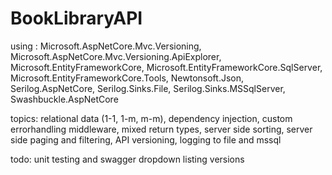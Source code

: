 # BookLibraryAPI

using :
Microsoft.AspNetCore.Mvc.Versioning, Microsoft.AspNetCore.Mvc.Versioning.ApiExplorer, Microsoft.EntityFrameworkCore, Microsoft.EntityFrameworkCore.SqlServer, Microsoft.EntityFrameworkCore.Tools, Newtonsoft.Json, Serilog.AspNetCore, Serilog.Sinks.File, Serilog.Sinks.MSSqlServer, Swashbuckle.AspNetCore

topics:
relational data (1-1, 1-m, m-m), dependency injection, custom errorhandling middleware, mixed return types, server side sorting, server side paging and filtering, API versioning, logging to file and mssql

todo: unit testing and swagger dropdown listing versions
